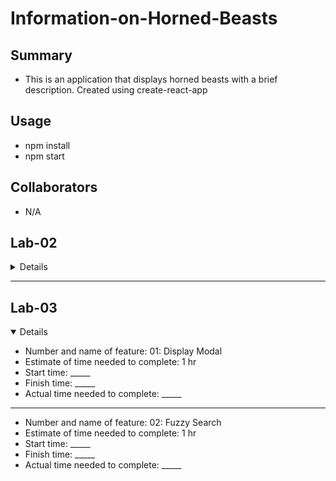 # Information-on-Horned-Beasts


## Summary

- This is an application that displays horned beasts with a brief description.  Created using create-react-app

## Usage

- npm install
- npm start

## Collaborators

- N/A

## Lab-02
<details>
Feature #1: Display images
Estimate of time needed to complete: 15min
Start time: 10:10
Finish time: 10:20
Actual time needed to complete: 10min

- Feature #2: Allow users to vote for their favorite beast
- Estimate of time needed to complete: 45min
- Start time: 10:30
- Finish time: 11:10
- Actual time needed to complete: 40min
---
- Feature 3: Bootstrap
- Estimate of time needed to complete: 60min
- Start time: 11:25p
- Finish time: 12:30p
- Actual time needed to complete: 55min
---
- Stretch Goal: Add Interaction
- Estimate of time needed to complete: 15min
- Start time: 12:35
- Finish time: 12:50
- Actual time needed to complete: 15min
</details>

---
## Lab-03

<details open>

- Number and name of feature: 01: Display Modal
- Estimate of time needed to complete: 1 hr
- Start time: _____
- Finish time: _____
- Actual time needed to complete: _____
---
- Number and name of feature: 02: Fuzzy Search
- Estimate of time needed to complete: 1 hr
- Start time: _____
- Finish time: _____
- Actual time needed to complete: _____

</details>